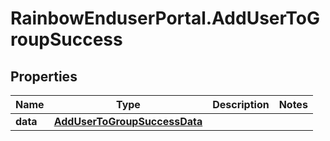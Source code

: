# RainbowEnduserPortal.AddUserToGroupSuccess

## Properties

Name | Type | Description | Notes
------------ | ------------- | ------------- | -------------
**data** | [**AddUserToGroupSuccessData**](AddUserToGroupSuccessData.md) |  | 



